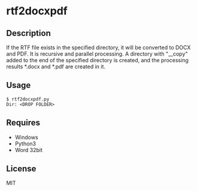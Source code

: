 # rtf2docxpdf 

## Description  
If the RTF file exists in the specified directory, it will be converted to DOCX and PDF. It is recursive and parallel processing. A directory with "__copy" added to the end of the specified directory is created, and the processing results \*.docx and \*.pdf are created in it.  

## Usage  
```
$ rtf2docxpdf.py
Dir: <DROP FOLDER>
```

## Requires  
- Windows  
- Python3  
- Word 32bit

## License
MIT
